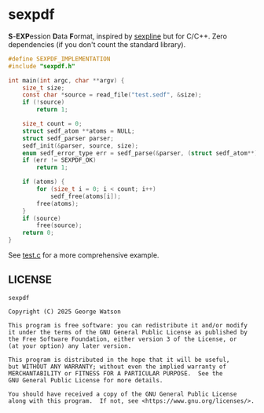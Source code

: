 # sexpdf

**S**-**EXP**ession **D**ata **F**ormat, inspired by [sexpline](https://github.com/snmsts/sexpline/) but for C/C++. Zero dependencies (if you don't count the standard library). 

```c
#define SEXPDF_IMPLEMENTATION
#include "sexpdf.h"

int main(int argc, char **argv) {
    size_t size;
    const char *source = read_file("test.sedf", &size);
    if (!source)
        return 1;

    size_t count = 0;
    struct sedf_atom **atoms = NULL;
    struct sedf_parser parser;
    sedf_init(&parser, source, size);
    enum sedf_error_type err = sedf_parse(&parser, (struct sedf_atom**)&atoms, &count);
    if (err != SEXPDF_OK)
        return 1;

    if (atoms) {
        for (size_t i = 0; i < count; i++)
            sedf_free(atoms[i]);
        free(atoms);
    }
    if (source)
        free(source);
    return 0;
}
```

See [test.c](https://github.com/takeiteasy/sexpdf/blob/master/test.c) for a more comprehensive example.

## LICENSE
```
sexpdf

Copyright (C) 2025 George Watson

This program is free software: you can redistribute it and/or modify
it under the terms of the GNU General Public License as published by
the Free Software Foundation, either version 3 of the License, or
(at your option) any later version.

This program is distributed in the hope that it will be useful,
but WITHOUT ANY WARRANTY; without even the implied warranty of
MERCHANTABILITY or FITNESS FOR A PARTICULAR PURPOSE.  See the
GNU General Public License for more details.

You should have received a copy of the GNU General Public License
along with this program.  If not, see <https://www.gnu.org/licenses/>.
```

